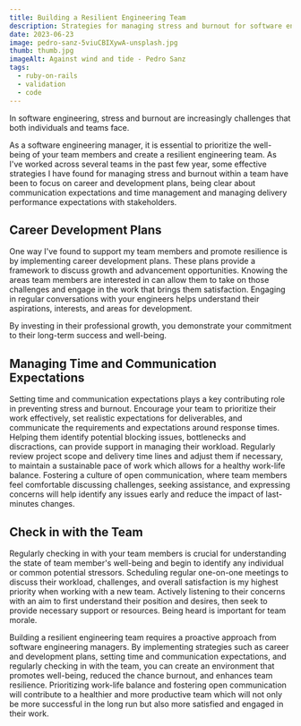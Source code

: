 ```yaml
---
title: Building a Resilient Engineering Team
description: Strategies for managing stress and burnout for software engineering managers to prioritize the well-being of their team members
date: 2023-06-23
image: pedro-sanz-5viuCBIXywA-unsplash.jpg
thumb: thumb.jpg
imageAlt: Against wind and tide - Pedro Sanz
tags:
  - ruby-on-rails
  - validation
  - code
---
```


In software engineering, stress and burnout are increasingly challenges that both individuals and teams face.

As a software engineering manager, it is essential to prioritize the well-being of your team members and create a resilient engineering team. As I've worked across several teams in the past few year, some effective strategies I have found for managing stress and burnout within a team have been to focus on career and development plans, being clear about communication expectations and time management and managing delivery performance expectations with stakeholders.

## Career Development Plans

One way I've found to support my team members and promote resilience is by implementing career development plans. These plans provide a framework to discuss growth and advancement opportunities. Knowing the areas team members are interested in can allow them to take on those challenges and engage in the work that brings them satisfaction. Engaging in regular conversations with your engineers helps understand their aspirations, interests, and areas for development.

By investing in their professional growth, you demonstrate your commitment to their long-term success and well-being.

## Managing Time and Communication Expectations

Setting time and communication expectations plays a key contributing role in preventing stress and burnout. Encourage your team to prioritize their work effectively, set realistic expectations for deliverables, and communicate the requirements and expectations around response times. Helping them identify potential blocking issues, bottlenecks and discractions, can provide support in managing their workload.
Regularly review project scope and delivery time lines and adjust them if necessary, to maintain a sustainable pace of work which allows for a healthy work-life balance. Fostering a culture of open communication, where team members feel comfortable discussing challenges, seeking assistance, and expressing concerns will help identify any issues early and reduce the impact of last-minutes changes.

## Check in with the Team

Regularly checking in with your team members is crucial for understanding the state of team member's well-being and begin to identify any individual or common potential stressors. Scheduling regular one-on-one meetings to discuss their workload, challenges, and overall satisfaction is my highest priority when working with a new team. Actively listening to their concerns with an aim to first understand their position and desires, then seek to provide necessary support or resources. Being heard is important for team morale.

Building a resilient engineering team requires a proactive approach from software engineering managers. By implementing strategies such as career and development plans, setting time and communication expectations, and regularly checking in with the team, you can create an environment that promotes well-being, reduced the chance burnout, and enhances team resilience. Prioritizing work-life balance and fostering open communication will contribute to a healthier and more productive team which will not only be more successful in the long run but also more satisfied and engaged in their work.
